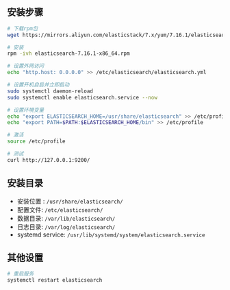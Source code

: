 ## 安装步骤

```bash
# 下载rpm包
wget https://mirrors.aliyun.com/elasticstack/7.x/yum/7.16.1/elasticsearch-7.16.1-x86_64.rpm

# 安装
rpm -ivh elasticsearch-7.16.1-x86_64.rpm

# 设置外网访问
echo "http.host: 0.0.0.0" >> /etc/elasticsearch/elasticsearch.yml

# 设置开机自启并立即启动
sudo systemctl daemon-reload
sudo systemctl enable elasticsearch.service --now

# 设置环境变量
echo "export ELASTICSEARCH_HOME=/usr/share/elasticsearch" >> /etc/profile
echo "export PATH=$PATH:$ELASTICSEARCH_HOME/bin" >> /etc/profile

# 激活
source /etc/profile

# 测试
curl http://127.0.0.1:9200/
```



## 安装目录

- 安装位置 : `/usr/share/elasticsearch/`
- 配置文件:  `/etc/elasticsearch/`
- 数据目录: `/var/lib/elasticsearch/`
- 日志目录: `/var/log/elasticsearch/`
- systemd service: `/usr/lib/systemd/system/elasticsearch.service`



## 其他设置

```bash
# 重启服务
systemctl restart elasticsearch
```



